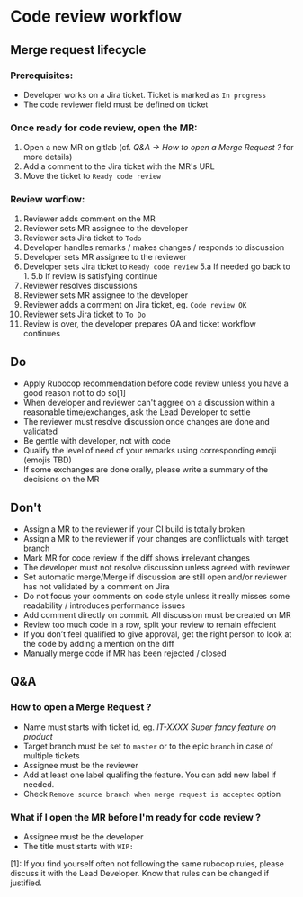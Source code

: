 # Code review workflow

## Merge request lifecycle
### Prerequisites:
- Developer works on a Jira ticket. Ticket is marked as `In progress`
- The code reviewer field must be defined on ticket

### Once ready for code review, open the MR:
1. Open a new MR on gitlab (cf. _Q&A -> How to open a Merge Request ?_ for more details)
2. Add a comment to the Jira ticket with the MR's URL
3. Move the ticket to `Ready code review`

### Review worflow:
1. Reviewer adds comment on the MR
2. Reviewer sets MR assignee to the developer
3. Reviewer sets Jira ticket to `Todo`
4. Developer handles remarks / makes changes / responds to discussion
5. Developer sets MR assignee to the reviewer
5. Developer sets Jira ticket to `Ready code review`
5.a If needed go back to 1.
5.b If review is satisfying continue
6. Reviewer resolves discussions
6. Reviewer sets MR assignee to the developer
7. Reviewer adds a comment on Jira ticket, eg. `Code review OK`
8. Reviewer sets Jira ticket to `To Do`
8. Review is over, the developer prepares QA and ticket workflow continues

## Do
- Apply Rubocop recommendation before code review unless you have a good reason not to do so[1]
- When developer and reviewer can't aggree on a discussion within a reasonable time/exchanges, ask the Lead Developer to settle
- The reviewer must resolve discussion once changes are done and validated
- Be gentle with developer, not with code
- Qualify the level of need of your remarks using corresponding emoji (emojis TBD)
- If some exchanges are done orally, please write a summary of the decisions on the MR

## Don't
- Assign a MR to the reviewer if your CI build is totally broken
- Assign a MR to the reviewer if your changes are conflictuals with target branch
- Mark MR for code review if the diff shows irrelevant changes
- The developer must not resolve discussion unless agreed with reviewer
- Set automatic merge/Merge if discussion are still open and/or reviewer has not validated by a comment on Jira
- Do not focus your comments on code style unless it really misses some readability / introduces performance issues
- Add comment directly on commit. All discussion must be created on MR
- Review too much code in a row, split your review to remain effecient
- If you don’t feel qualified to give approval, get the right person to look at the code by adding a mention on the diff
- Manually merge code if MR has been rejected / closed

## Q&A

### How to open a Merge Request ?
- Name must starts with ticket id, eg. _IT-XXXX Super fancy feature on product_
- Target branch must be set to `master` or to the epic `branch` in case of multiple tickets
- Assignee must be the reviewer
- Add at least one label qualifing the feature. You can add new label if needed.
- Check `Remove source branch when merge request is accepted` option

### What if I open the MR before I'm ready for code review ?
- Assignee must be the developer
- The title must starts with `WIP:`


[1]: If you find yourself often not following the same rubocop rules, please discuss it with the Lead Developer. Know that rules can be changed if justified.
